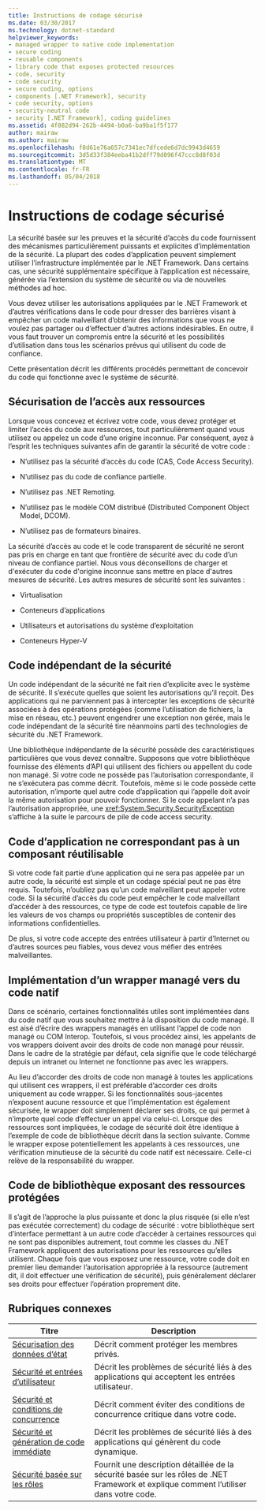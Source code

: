 ```yaml
---
title: Instructions de codage sécurisé
ms.date: 03/30/2017
ms.technology: dotnet-standard
helpviewer_keywords:
- managed wrapper to native code implementation
- secure coding
- reusable components
- library code that exposes protected resources
- code, security
- code security
- secure coding, options
- components [.NET Framework], security
- code security, options
- security-neutral code
- security [.NET Framework], coding guidelines
ms.assetid: 4f882d94-262b-4494-b0a6-ba9ba1f5f177
author: mairaw
ms.author: mairaw
ms.openlocfilehash: f8d61e76a657c7341ec7dfcede6d7dc9943d4659
ms.sourcegitcommit: 3d5d33f384eeba41b2dff79d096f47ccc8d8f03d
ms.translationtype: MT
ms.contentlocale: fr-FR
ms.lasthandoff: 05/04/2018
---
```

# <a name="secure-coding-guidelines"></a>Instructions de codage sécurisé
La sécurité basée sur les preuves et la sécurité d’accès du code fournissent des mécanismes particulièrement puissants et explicites d’implémentation de la sécurité. La plupart des codes d’application peuvent simplement utiliser l’infrastructure implémentée par le .NET Framework. Dans certains cas, une sécurité supplémentaire spécifique à l’application est nécessaire, générée via l’extension du système de sécurité ou via de nouvelles méthodes ad hoc.  
  
 Vous devez utiliser les autorisations appliquées par le .NET Framework et d’autres vérifications dans le code pour dresser des barrières visant à empêcher un code malveillant d’obtenir des informations que vous ne voulez pas partager ou d’effectuer d’autres actions indésirables. En outre, il vous faut trouver un compromis entre la sécurité et les possibilités d’utilisation dans tous les scénarios prévus qui utilisent du code de confiance.  
  
 Cette présentation décrit les différents procédés permettant de concevoir du code qui fonctionne avec le système de sécurité.  
  
## <a name="securing-resource-access"></a>Sécurisation de l’accès aux ressources  
 Lorsque vous concevez et écrivez votre code, vous devez protéger et limiter l’accès du code aux ressources, tout particulièrement quand vous utilisez ou appelez un code d’une origine inconnue. Par conséquent, ayez à l’esprit les techniques suivantes afin de garantir la sécurité de votre code :  
  
-   N’utilisez pas la sécurité d’accès du code (CAS, Code Access Security).  
  
-   N’utilisez pas du code de confiance partielle.  
  
-   N’utilisez pas .NET Remoting.  
  
-   N’utilisez pas le modèle COM distribué (Distributed Component Object Model, DCOM).  
  
-   N’utilisez pas de formateurs binaires.  
  
 La sécurité d’accès au code et le code transparent de sécurité ne seront pas pris en charge en tant que frontière de sécurité avec du code d’un niveau de confiance partiel. Nous vous déconseillons de charger et d'exécuter du code d'origine inconnue sans mettre en place d'autres mesures de sécurité. Les autres mesures de sécurité sont les suivantes :  
  
-   Virtualisation  
  
-   Conteneurs d’applications  
  
-   Utilisateurs et autorisations du système d’exploitation  
  
-   Conteneurs Hyper-V  
  
## <a name="security-neutral-code"></a>Code indépendant de la sécurité  
 Un code indépendant de la sécurité ne fait rien d’explicite avec le système de sécurité. Il s’exécute quelles que soient les autorisations qu’il reçoit. Des applications qui ne parviennent pas à intercepter les exceptions de sécurité associées à des opérations protégées (comme l’utilisation de fichiers, la mise en réseau, etc.) peuvent engendrer une exception non gérée, mais le code indépendant de la sécurité tire néanmoins parti des technologies de sécurité du .NET Framework.  
  
 Une bibliothèque indépendante de la sécurité possède des caractéristiques particulières que vous devez connaître. Supposons que votre bibliothèque fournisse des éléments d’API qui utilisent des fichiers ou appellent du code non managé. Si votre code ne possède pas l’autorisation correspondante, il ne s’exécutera pas comme décrit. Toutefois, même si le code possède cette autorisation, n’importe quel autre code d’application qui l’appelle doit avoir la même autorisation pour pouvoir fonctionner. Si le code appelant n’a pas l’autorisation appropriée, une <xref:System.Security.SecurityException> s’affiche à la suite le parcours de pile de code access security.  
  
## <a name="application-code-that-is-not-a-reusable-component"></a>Code d’application ne correspondant pas à un composant réutilisable  
 Si votre code fait partie d’une application qui ne sera pas appelée par un autre code, la sécurité est simple et un codage spécial peut ne pas être requis. Toutefois, n’oubliez pas qu’un code malveillant peut appeler votre code. Si la sécurité d’accès du code peut empêcher le code malveillant d’accéder à des ressources, ce type de code est toutefois capable de lire les valeurs de vos champs ou propriétés susceptibles de contenir des informations confidentielles.  
  
 De plus, si votre code accepte des entrées utilisateur à partir d’Internet ou d’autres sources peu fiables, vous devez vous méfier des entrées malveillantes.  
  
## <a name="managed-wrapper-to-native-code-implementation"></a>Implémentation d’un wrapper managé vers du code natif  
 Dans ce scénario, certaines fonctionnalités utiles sont implémentées dans du code natif que vous souhaitez mettre à la disposition du code managé. Il est aisé d’écrire des wrappers managés en utilisant l’appel de code non managé ou COM Interop. Toutefois, si vous procédez ainsi, les appelants de vos wrappers doivent avoir des droits de code non managé pour réussir. Dans le cadre de la stratégie par défaut, cela signifie que le code téléchargé depuis un intranet ou Internet ne fonctionne pas avec les wrappers.  
  
 Au lieu d’accorder des droits de code non managé à toutes les applications qui utilisent ces wrappers, il est préférable d’accorder ces droits uniquement au code wrapper. Si les fonctionnalités sous-jacentes n’exposent aucune ressource et que l’implémentation est également sécurisée, le wrapper doit simplement déclarer ses droits, ce qui permet à n’importe quel code d’effectuer un appel via celui-ci. Lorsque des ressources sont impliquées, le codage de sécurité doit être identique à l’exemple de code de bibliothèque décrit dans la section suivante. Comme le wrapper expose potentiellement les appelants à ces ressources, une vérification minutieuse de la sécurité du code natif est nécessaire. Celle-ci relève de la responsabilité du wrapper.  
  
## <a name="library-code-that-exposes-protected-resources"></a>Code de bibliothèque exposant des ressources protégées  
 Il s’agit de l’approche la plus puissante et donc la plus risquée (si elle n’est pas exécutée correctement) du codage de sécurité : votre bibliothèque sert d’interface permettant à un autre code d’accéder à certaines ressources qui ne sont pas disponibles autrement, tout comme les classes du .NET Framework appliquent des autorisations pour les ressources qu’elles utilisent. Chaque fois que vous exposez une ressource, votre code doit en premier lieu demander l’autorisation appropriée à la ressource (autrement dit, il doit effectuer une vérification de sécurité), puis généralement déclarer ses droits pour effectuer l’opération proprement dite.  
  
## <a name="related-topics"></a>Rubriques connexes  
  
|Titre|Description|  
|-----------|-----------------|  
|[Sécurisation des données d’état](../../../docs/standard/security/securing-state-data.md)|Décrit comment protéger les membres privés.|  
|[Sécurité et entrées d’utilisateur](../../../docs/standard/security/security-and-user-input.md)|Décrit les problèmes de sécurité liés à des applications qui acceptent les entrées utilisateur.|  
|[Sécurité et conditions de concurrence](../../../docs/standard/security/security-and-race-conditions.md)|Décrit comment éviter des conditions de concurrence critique dans votre code.|  
|[Sécurité et génération de code immédiate](../../../docs/standard/security/security-and-on-the-fly-code-generation.md)|Décrit les problèmes de sécurité liés à des applications qui génèrent du code dynamique.|  
|[Sécurité basée sur les rôles](../../../docs/standard/security/role-based-security.md)|Fournit une description détaillée de la sécurité basée sur les rôles de .NET Framework et explique comment l’utiliser dans votre code.|
